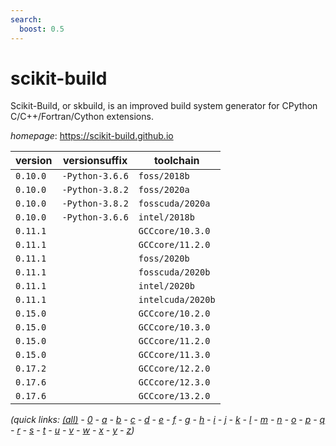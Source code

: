 ```yaml
---
search:
  boost: 0.5
---
```

# scikit-build

Scikit-Build, or skbuild, is an improved build system generator for  CPython C/C++/Fortran/Cython extensions.

*homepage*: <https://scikit-build.github.io>

version | versionsuffix | toolchain
--------|---------------|----------
``0.10.0`` | ``-Python-3.6.6`` | ``foss/2018b``
``0.10.0`` | ``-Python-3.8.2`` | ``foss/2020a``
``0.10.0`` | ``-Python-3.8.2`` | ``fosscuda/2020a``
``0.10.0`` | ``-Python-3.6.6`` | ``intel/2018b``
``0.11.1`` |  | ``GCCcore/10.3.0``
``0.11.1`` |  | ``GCCcore/11.2.0``
``0.11.1`` |  | ``foss/2020b``
``0.11.1`` |  | ``fosscuda/2020b``
``0.11.1`` |  | ``intel/2020b``
``0.11.1`` |  | ``intelcuda/2020b``
``0.15.0`` |  | ``GCCcore/10.2.0``
``0.15.0`` |  | ``GCCcore/10.3.0``
``0.15.0`` |  | ``GCCcore/11.2.0``
``0.15.0`` |  | ``GCCcore/11.3.0``
``0.17.2`` |  | ``GCCcore/12.2.0``
``0.17.6`` |  | ``GCCcore/12.3.0``
``0.17.6`` |  | ``GCCcore/13.2.0``


*(quick links: [(all)](../index.md) - [0](../0/index.md) - [a](../a/index.md) - [b](../b/index.md) - [c](../c/index.md) - [d](../d/index.md) - [e](../e/index.md) - [f](../f/index.md) - [g](../g/index.md) - [h](../h/index.md) - [i](../i/index.md) - [j](../j/index.md) - [k](../k/index.md) - [l](../l/index.md) - [m](../m/index.md) - [n](../n/index.md) - [o](../o/index.md) - [p](../p/index.md) - [q](../q/index.md) - [r](../r/index.md) - [s](../s/index.md) - [t](../t/index.md) - [u](../u/index.md) - [v](../v/index.md) - [w](../w/index.md) - [x](../x/index.md) - [y](../y/index.md) - [z](../z/index.md))*


